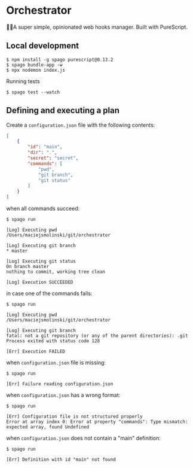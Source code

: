 # Orchestrator

🤹‍♂️A super simple, opinionated web hooks manager. Built with PureScript.

## Local development

```shell
$ npm install -g spago purescript@0.13.2
$ spago bundle-app -w
$ npx nodemon index.js
```

Running tests

```shell
$ spago test --watch
```

## Defining and executing a plan

Create a `configuration.json` file with the following contents:

```json
[
    {
        "id": "main",
        "dir": ".",
        "secret": "secret",
        "commands": [
            "pwd",
            "git branch",
            "git status"
        ]
    }
]
```

when all commands succeed:

```shell
$ spago run

[Log] Executing pwd
/Users/maciejsmolinski/git/orchestrator

[Log] Executing git branch
* master

[Log] Executing git status
On branch master
nothing to commit, working tree clean

[Log] Execution SUCCEEDED
```

in case one of the commands fails:

```shell
$ spago run

[Log] Executing pwd
/Users/maciejsmolinski/git/orchestrator

[Log] Executing git branch
fatal: not a git repository (or any of the parent directories): .git
Process exited with status code 128

[Err] Execution FAILED
```

when `configuration.json` file is missing:

```shell
$ spago run

[Err] Failure reading configuration.json
```

when `configuration.json` has a wrong format:

```shell
$ spago run

[Err] Configuration file is not structured properly
Error at array index 0: Error at property "commands": Type mismatch: expected array, found Undefined
```

when `configuration.json` does not contain a "main" definition:

```shell
$ spago run

[Err] Definition with id "main" not found
```
